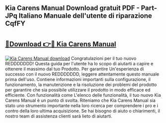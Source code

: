 ## Kia Carens Manual Download gratuit PDF - Part-JPq Italiano Manuale dell'utente di riparazione CqfFY

# <h2><a href="http://dfbl6u9.blite.top/?on=Kia+Carens+Manual">🔗Download 👉🔴 Kia Carens Manual</a></h2>

[![Kia Carens Manual download](https://i.imgur.com/lujVjoI.png)](http://dfbl6u9.blite.top/?on=Kia+Carens+Manual)
Congratulazioni per il tuo nuovo REDDDDDDD! Questa guida per l'utente ha lo scopo di aiutarti a capire e ottenere il massimo dal tuo Prodotto. Per garantire Un'esperienza di successo con il nuovo REDDDDDDD, leggere attentamente questo manuale prima dell'uso. Contiene informazioni importanti sulla configurazione, il funzionamento, la manutenzione e la risoluzione dei problemi del prodotto per garantire che sia possibile utilizzare il prodotto in modo efficace ed efficiente. Con funzionalità come L'elenco delle funzionalità, il tuo nuovo Kia Carens Manual è un punto di svolta. Riteniamo che Kia Carens Manual sia stato uno strumento importante nella loro ricerca per comprendere i pro e i contro della loro ultima acquisizione. Se hai bisogno di aiuto o chiarimenti, il nostro team di assistenza clienti sarà lieto di aiutarti.
